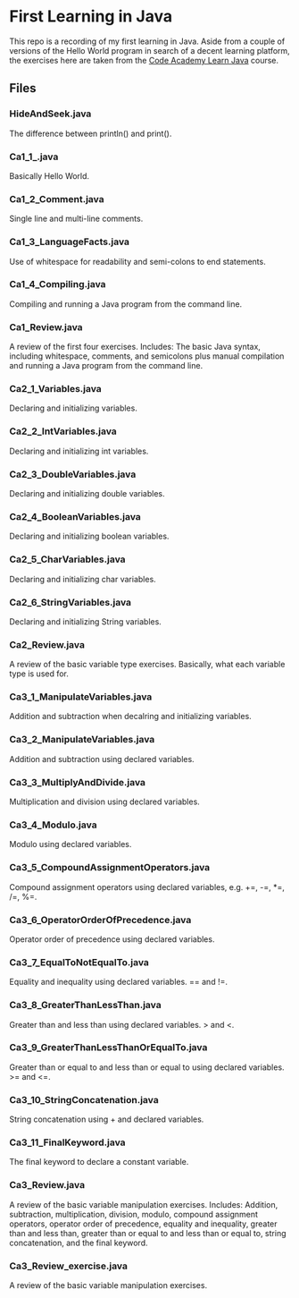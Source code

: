 # First Learning in Java

This repo is a recording of my first learning in Java. Aside from a couple of versions of the Hello World program in search of a decent learning platform, the exercises here are taken from the [Code Academy Learn Java](https://www.codecademy.com/enrolled/courses/learn-java) course.

## Files

### HideAndSeek.java
The difference between println() and print().

### Ca1_1_.java
Basically Hello World.

### Ca1_2_Comment.java
Single line and multi-line comments.

### Ca1_3_LanguageFacts.java
Use of whitespace for readability and semi-colons to end statements.

### Ca1_4_Compiling.java
Compiling and running a Java program from the command line.

### Ca1_Review.java
A review of the first four exercises.
Includes: The basic Java syntax, including whitespace, comments, and semicolons plus manual compilation and running a Java program from the command line.

### Ca2_1_Variables.java
Declaring and initializing variables.

### Ca2_2_IntVariables.java
Declaring and initializing int variables.

### Ca2_3_DoubleVariables.java
Declaring and initializing double variables.

### Ca2_4_BooleanVariables.java
Declaring and initializing boolean variables.

### Ca2_5_CharVariables.java
Declaring and initializing char variables.

### Ca2_6_StringVariables.java
Declaring and initializing String variables.

### Ca2_Review.java
A review of the basic variable type exercises.
Basically, what each variable type is used for.

### Ca3_1_ManipulateVariables.java
Addition and subtraction when decalring and initializing variables.

### Ca3_2_ManipulateVariables.java
Addition and subtraction using declared variables.

### Ca3_3_MultiplyAndDivide.java
Multiplication and division using declared variables.

### Ca3_4_Modulo.java
Modulo using declared variables.

### Ca3_5_CompoundAssignmentOperators.java
Compound assignment operators using declared variables, e.g. +=, -=, *=, /=, %=.

### Ca3_6_OperatorOrderOfPrecedence.java
Operator order of precedence using declared variables.

### Ca3_7_EqualToNotEqualTo.java
Equality and inequality using declared variables. == and !=.

### Ca3_8_GreaterThanLessThan.java
Greater than and less than using declared variables. > and <.

### Ca3_9_GreaterThanLessThanOrEqualTo.java
Greater than or equal to and less than or equal to using declared variables. >= and <=.

### Ca3_10_StringConcatenation.java
String concatenation using + and declared variables.

### Ca3_11_FinalKeyword.java
The final keyword to declare a constant variable.

### Ca3_Review.java
A review of the basic variable manipulation exercises.
Includes: Addition, subtraction, multiplication, division, modulo, compound assignment operators, operator order of precedence, equality and inequality, greater than and less than, greater than or equal to and less than or equal to, string concatenation, and the final keyword.

### Ca3_Review_exercise.java
A review of the basic variable manipulation exercises.

